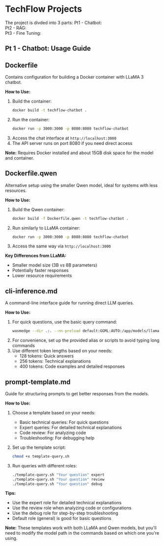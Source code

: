 
# TechFlow Projects

The project is divded into 3 parts: 
Pt1 - Chatbot:    
Pt2 - RAG:  
Pt3 - Fine Tuning:   

## Pt 1 - Chatbot: Usage Guide

## Dockerfile
Contains configuration for building a Docker container with LLaMA 3 chatbot.

**How to Use:**
1. Build the container:
   ```bash
   docker build -t techflow-chatbot .
   ```
2. Run the container:
   ```bash
   docker run -p 3000:3000 -p 8080:8080 techflow-chatbot
   ```
3. Access the chat interface at `http://localhost:3000`
4. The API server runs on port 8080 if you need direct access

**Note:** Requires Docker installed and about 15GB disk space for the model and container.

## Dockerfile.qwen
Alternative setup using the smaller Qwen model, ideal for systems with less resources.

**How to Use:**
1. Build the Qwen container:
   ```bash
   docker build -f Dockerfile.qwen -t techflow-chatbot .
   ```
2. Run similarly to LLaMA container:
   ```bash
   docker run -p 3000:3000 -p 8080:8080 techflow-chatbot
   ```
3. Access the same way via `http://localhost:3000`

**Key Differences from LLaMA:**
- Smaller model size (3B vs 8B parameters)
- Potentially faster responses
- Lower resource requirements

## cli-inference.md
A command-line interface guide for running direct LLM queries.

**How to Use:**
1. For quick questions, use the basic query command:
   ```bash
   wasmedge --dir .:. --nn-preload default:GGML:AUTO:/app/models/llama3-8b-instruct.gguf llama-simple.wasm --n-predict 128 --prompt "Your question"
   ```
2. For convenience, set up the provided alias or scripts to avoid typing long commands
3. Use different token lengths based on your needs:
   - 128 tokens: Quick answers
   - 256 tokens: Technical explanations
   - 400 tokens: Code examples and detailed responses

## prompt-template.md
Guide for structuring prompts to get better responses from the models.

**How to Use:**
1. Choose a template based on your needs:
   - Basic technical queries: For quick questions
   - Expert queries: For detailed technical explanations
   - Code review: For analyzing code
   - Troubleshooting: For debugging help

2. Set up the template script:
   ```bash
   chmod +x template-query.sh
   ```

3. Run queries with different roles:
   ```bash
   ./template-query.sh "Your question" expert
   ./template-query.sh "Your question" review
   ./template-query.sh "Your question" debug
   ```

**Tips:**
- Use the expert role for detailed technical explanations
- Use the review role when analyzing code or configurations
- Use the debug role for step-by-step troubleshooting
- Default role (general) is good for basic questions

**Note:** These templates work with both LLaMA and Qwen models, but you'll need to modify the model path in the commands based on which one you're using.